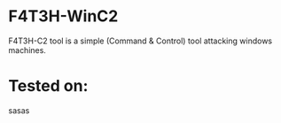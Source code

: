 # F4T3H-WinC2
F4T3H-C2 tool is a simple (Command & Control) tool attacking windows machines.

# Tested on:
sasas
